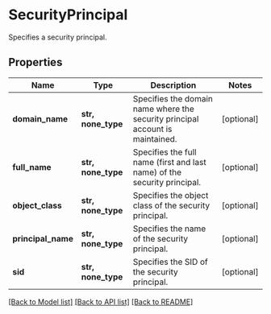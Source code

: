# SecurityPrincipal

Specifies a security principal.

## Properties
Name | Type | Description | Notes
------------ | ------------- | ------------- | -------------
**domain_name** | **str, none_type** | Specifies the domain name where the security principal account is maintained. | [optional] 
**full_name** | **str, none_type** | Specifies the full name (first and last name) of the security principal. | [optional] 
**object_class** | **str, none_type** | Specifies the object class of the security principal. | [optional] 
**principal_name** | **str, none_type** | Specifies the name of the security principal. | [optional] 
**sid** | **str, none_type** | Specifies the SID of the security principal. | [optional] 

[[Back to Model list]](../README.md#documentation-for-models) [[Back to API list]](../README.md#documentation-for-api-endpoints) [[Back to README]](../README.md)


